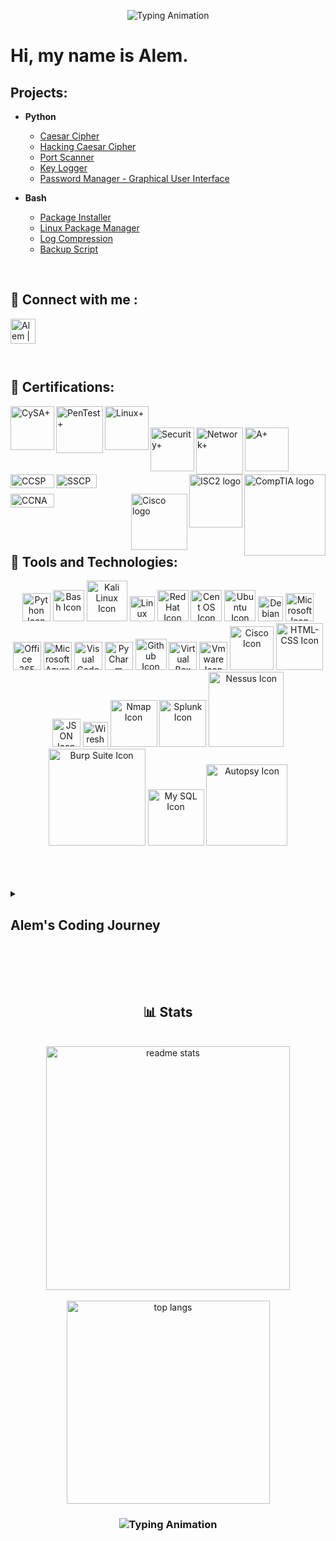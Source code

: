 <div align=center>
  
![Typing Animation](https://readme-typing-svg.herokuapp.com/?font=Righteous&size=25&center=true&vCenter=true&width=500&height=70&duration=4000&lines=Welcome+to+my+GitHub!&color=2577b1)
</div>

# Hi, my name is Alem. 

## Projects:

- <b>Python</b>
  - [Caesar Cipher](https://github.com/infinity-set/caesar_cipher)
  - [Hacking Caesar Cipher](https://github.com/infinity-set/hack_caesar)
  - [Port Scanner](https://github.com/infinity-set/port_scanner)
  - [Key Logger](https://github.com/infinity-set/key_logger)
  - [Password Manager - Graphical User Interface](https://github.com/infinity-set/password_manager)
 
- <b>Bash</b>
  - [Package Installer](https://github.com/infinity-set/package_installer)
  - [Linux Package Manager](https://github.com/infinity-set/linux_package_updater)
  - [Log Compression](https://github.com/infinity-set/log_compression)
  - [Backup Script](https://github.com/infinity-set/bash_backup_script)


<br>

## :iphone: Connect with me :

[<img align="left" alt="Alem | LinkedIn" width="40px" src="https://upload.wikimedia.org/wikipedia/commons/8/81/LinkedIn_icon.svg" />](https://www.linkedin.com/in/)

<br><br><br><br>
## :scroll: Certifications:

<img align="left" alt="CySA+" width="70px" src="https://github.com/infinity-set/infinity-set/assets/142350896/3840bd48-e4db-4a2e-9a97-18628d51f4d9" />
<img align="left" alt="PenTest+" width="75px" src="https://github.com/infinity-set/infinity-set/assets/142350896/c82f9e16-0839-40db-84c6-4070e170dfea" />
<img align="left" alt="Linux+" width="70px" src="https://github.com/infinity-set/infinity-set/assets/142350896/40f8aa9a-3971-47af-a170-1a1f8302f78f" />
<br><br>
<img align="left" alt="Security+" width="70px" src="https://github.com/infinity-set/infinity-set/assets/142350896/186d480d-9468-4af4-bfcc-c24a53ef5f81" />
<img align="left" alt="Network+" width="75px" src="https://github.com/infinity-set/infinity-set/assets/142350896/2ad3cd09-152d-4010-aef8-361e896e7118" />
<img align="left" alt="A+" width="70px" src="https://github.com/infinity-set/infinity-set/assets/142350896/8a2dbd52-9626-4b12-86fe-b7e6bfd55911" />

[<img align="right" alt="CompTIA logo" width="130px" src="https://upload.wikimedia.org/wikipedia/commons/6/62/Comptia-logo.svg" />](https://www.comptia.org/)

<br>

[<img align="right" alt="ISC2 logo" width="85px" src="https://upload.wikimedia.org/wikipedia/commons/8/8c/%28ISC%29%C2%B2_logo_%28vectorized%29.svg" />](https://www.isc2.org/)

<img align="left" alt="CCSP" width="70px" height="22px" src="https://github.com/infinity-set/infinity-set/assets/142350896/35541783-2f44-43d8-bec5-732481942327" />

<img align="left" alt="SSCP" width="65px" height="22px" src="https://github.com/infinity-set/infinity-set/assets/142350896/91d83ab1-682e-4277-bd1a-033da9100ce1" />

<br>
<br>

[<img align="right" alt="Cisco logo" width="90px" src="https://upload.wikimedia.org/wikipedia/commons/archive/6/64/20180706165010%21Cisco_logo.svg" />](https://www.cisco.com/) 
  
<img align="left" alt="CCNA" width="70px" height="22px" src="https://github.com/infinity-set/infinity-set/assets/142350896/f51dcb06-a2fa-4c8c-ba1a-8d495a68b6f6" />

<br><br>
<br><br>

## :hammer: Tools and Technologies:
<div align=center>
  
[<img  alt="Python Icon" width="45px" src="https://upload.wikimedia.org/wikipedia/commons/c/c3/Python-logo-notext.svg" />][python]
[<img alt="Bash Icon" width="50px" src="https://upload.wikimedia.org/wikipedia/commons/4/4b/Bash_Logo_Colored.svg" />][bash]
[<img alt="Kali Linux Icon" width="65px" src="https://upload.wikimedia.org/wikipedia/commons/2/2b/Kali-dragon-icon.svg" />][kali]
[<img alt="Linux Icon" width="40px" src="https://upload.wikimedia.org/wikipedia/commons/3/35/Tux.svg" />][linux]
[<img alt="Red Hat Icon" width="50px" src="https://upload.wikimedia.org/wikipedia/commons/d/d8/Red_Hat_logo.svg" />][red_hat]
[<img alt="Cent OS Icon" width="50px" src="https://upload.wikimedia.org/wikipedia/commons/6/63/CentOS_color_logo.svg" />][cent_os]
[<img alt="Ubuntu Icon" width="50px" src="https://upload.wikimedia.org/wikipedia/commons/9/9e/UbuntuCoF.svg" />][ubuntu]
[<img alt="Debian Icon" width="40px" src="https://upload.wikimedia.org/wikipedia/commons/4/4a/Debian-OpenLogo.svg" />][debian]
[<img alt="Microsoft Icon" width="45px" src="https://upload.wikimedia.org/wikipedia/commons/3/34/Windows_logo_-_2012_derivative.svg" />][windows]
[<img alt="Office 365 Icon" width="45px" src="https://upload.wikimedia.org/wikipedia/commons/0/0e/Microsoft_365_%282022%29.svg" />][office_365]
[<img alt="Microsoft Azure Icon" width="45px" src="https://upload.wikimedia.org/wikipedia/commons/f/fa/Microsoft_Azure.svg" />][azure]
[<img alt="Visual Code Icon" width="45px" src="https://upload.wikimedia.org/wikipedia/commons/9/9a/Visual_Studio_Code_1.35_icon.svg" />][vscode]
[<img alt="PyCharm Icon" width="45px" src="https://upload.wikimedia.org/wikipedia/commons/1/1d/PyCharm_Icon.svg" />][pycharm]
[<img  alt="Github Icon" width="50px" src="https://upload.wikimedia.org/wikipedia/commons/3/3f/Git_icon.svg" />][git]
[<img alt="Virtual Box Icon" width="45px" src="https://upload.wikimedia.org/wikipedia/commons/e/ea/Virtualbox_Faenza.svg" />][virtualbox]
[<img  alt="Vmware Icon" width="45px" src="https://upload.wikimedia.org/wikipedia/commons/5/5a/Vmware_workstation_16_icon.svg" />][vmware]
[<img alt="Cisco Icon" width="70px" src="https://upload.wikimedia.org/wikipedia/commons/archive/6/64/20180706165010%21Cisco_logo.svg" />][cisco]
[<img alt="HTML-CSS Icon" width="75px" src="https://upload.wikimedia.org/wikipedia/commons/1/10/CSS3_and_HTML5_logos_and_wordmarks.svg" />][html_css]
[<img alt="JSON Icon" width="45px" src="https://upload.wikimedia.org/wikipedia/commons/c/c9/JSON_vector_logo.svg" />][json]
[<img alt="Wireshark Icon" width="40px" src="https://upload.wikimedia.org/wikipedia/commons/d/df/Wireshark_icon.svg" />][wireshark]
[<img alt="Nmap Icon" width="75px" src="https://nmap.org/images/sitelogo.png" />][nmap]
[<img alt="Splunk Icon" width="75px" src="https://upload.wikimedia.org/wikipedia/commons/e/e8/Splunk-Logo.jpg" />][splunk]
[<img alt="Nessus Icon" width="120px" src="https://upload.wikimedia.org/wikipedia/commons/c/c1/Nessus-Professional-FullColor-RGB.svg" />][nessus]
[<img alt="Burp Suite Icon" width="155px" src="https://upload.wikimedia.org/wikipedia/commons/f/f2/Logo_of_PortSwigger.svg" />][burp_suite]
[<img alt="My SQL Icon" width="90px" src="https://upload.wikimedia.org/wikipedia/commons/0/0a/MySQL_textlogo.svg" />][my_sql]
[<img alt="Autopsy Icon" width="130px" src="https://www.autopsy.com/wp-content/uploads/2019/08/autopsy-logo.svg" />][autopsy]

[azure]: https://azure.microsoft.com/en-us
[json]: https://www.json.org/json-en.html
[vscode]: https://code.visualstudio.com/
[pycharm]: https://www.jetbrains.com/pycharm/
[kali]: https://www.kali.org/
[nmap]: https://nmap.org/
[burp_suite]: https://portswigger.net/burp
[my_sql]: https://www.mysql.com/
[html_css]: https://www.w3schools.com/html/
[office_365]: https://www.office.com/
[wireshark]: https://www.wireshark.org/
[nessus]: https://www.tenable.com/products/nessus
[splunk]: https://www.splunk.com/
[autopsy]: https://www.autopsy.com/
[red_hat]: https://www.redhat.com/
[windows]: https://www.microsoft.com/
[cisco]: https://www.cisco.com
[vmware]: https://www.vmware.com/products/workstation-pro.html 
[virtualbox]: https://www.virtualbox.org/
[python]: https://www.python.org/
[git]: https://git-scm.com/.org/
[linux]: https://www.linux.org/
[bash]: https://www.gnu.org/software/bash/
[cent_os]: https://www.centos.org/ 
[ubuntu]: https://ubuntu.com/
[debian]: https://www.debian.org/

</div>
<br><br><br>

<details>
 <summary><h2>Alem's Coding Journey</h2></summary>
   I started my coding journey as a
</details>

<br><br><br>

<h2 align="center"> 📊 Stats </h2>
<br>
<div align=center>
<img width=390 src="https://github-readme-stats-salesp07.vercel.app/api?username=infinity-set&count_private=true&show_icons=true&theme=react&rank_icon=github&border_radius=10" alt="readme stats" />
<br/><br>
<img width=325 align="center" src="https://github-readme-stats-salesp07.vercel.app/api/top-langs/?username=infinity-set&hide=HTML&langs_count=8&layout=compact&theme=react&border_radius=10&size_weight=0.5&count_weight=0.5&exclude_repo=github-readme-stats" alt="top langs" />
</div>

<h3 align="center">
  
![Typing Animation](https://readme-typing-svg.herokuapp.com/?font=Righteous&size=25&center=true&vCenter=true&width=500&height=70&duration=4000&lines=Thanks+for+visiting!&color=2577b1)

</h3>

<br/>


# 
